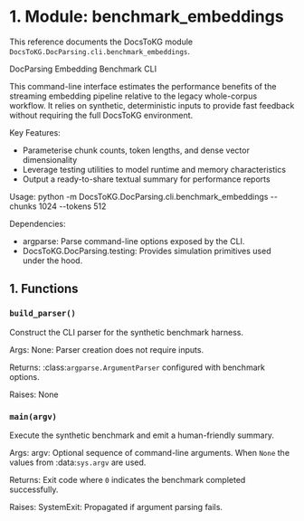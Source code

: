 # 1. Module: benchmark_embeddings

This reference documents the DocsToKG module ``DocsToKG.DocParsing.cli.benchmark_embeddings``.

DocParsing Embedding Benchmark CLI

This command-line interface estimates the performance benefits of the streaming
embedding pipeline relative to the legacy whole-corpus workflow. It relies on
synthetic, deterministic inputs to provide fast feedback without requiring the
full DocsToKG environment.

Key Features:
- Parameterise chunk counts, token lengths, and dense vector dimensionality
- Leverage testing utilities to model runtime and memory characteristics
- Output a ready-to-share textual summary for performance reports

Usage:
    python -m DocsToKG.DocParsing.cli.benchmark_embeddings --chunks 1024 --tokens 512

Dependencies:
- argparse: Parse command-line options exposed by the CLI.
- DocsToKG.DocParsing.testing: Provides simulation primitives used under the hood.

## 1. Functions

### `build_parser()`

Construct the CLI parser for the synthetic benchmark harness.

Args:
None: Parser creation does not require inputs.

Returns:
:class:`argparse.ArgumentParser` configured with benchmark options.

Raises:
None

### `main(argv)`

Execute the synthetic benchmark and emit a human-friendly summary.

Args:
argv: Optional sequence of command-line arguments. When ``None`` the
values from :data:`sys.argv` are used.

Returns:
Exit code where ``0`` indicates the benchmark completed successfully.

Raises:
SystemExit: Propagated if argument parsing fails.
